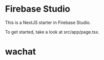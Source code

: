 # Firebase Studio

This is a NextJS starter in Firebase Studio.

To get started, take a look at src/app/page.tsx.
# wachat
